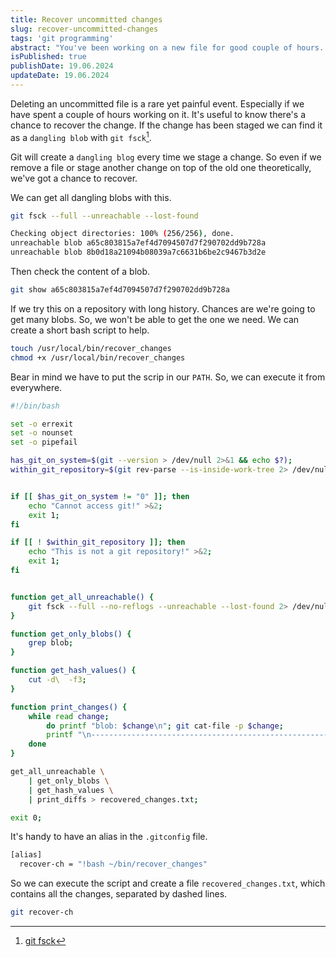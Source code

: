 ```yaml
---
title: Recover uncommitted changes
slug: recover-uncommitted-changes
tags: 'git programming'
abstract: "You've been working on a new file for good couple of hours. Then by mistake delete the file before commit. Because of the git magic you've got a chance to recover!"
isPublished: true
publishDate: 19.06.2024
updateDate: 19.06.2024
---
```


Deleting an uncommitted file is a rare yet painful event. Especially if we have
spent a couple of hours working on it. It's useful to know there's a chance to
recover the change. If the change has been staged we can find it as a `dangling
blob` with `git fsck`[^1].

Git will create a `dangling blog` every time we stage a change. So even if we
remove a file or stage another change on top of the old one theoretically, we've
got a chance to recover.

We can get all dangling blobs with this.

```bash
git fsck --full --unreachable --lost-found

Checking object directories: 100% (256/256), done.
unreachable blob a65c803815a7ef4d7094507d7f290702dd9b728a
unreachable blob 8b0d18a21094b08039a7c6631b6be2c9467b3d2e
```

Then check the content of a blob.

``` bash
git show a65c803815a7ef4d7094507d7f290702dd9b728a
```

If we try this on a repository with long history. Chances are we're going to get
many blobs. So, we won't be able to get the one we need. We can create
a short bash script to help.


```bash
touch /usr/local/bin/recover_changes
chmod +x /usr/local/bin/recover_changes
```

Bear in mind we have to put the scrip in our `PATH`. So, we can execute it
from everywhere.

``` bash
#!/bin/bash

set -o errexit
set -o nounset
set -o pipefail

has_git_on_system=$(git --version > /dev/null 2>&1 && echo $?);
within_git_repository=$(git rev-parse --is-inside-work-tree 2> /dev/null);


if [[ $has_git_on_system != "0" ]]; then
    echo "Cannot access git!" >&2;
    exit 1;
fi

if [[ ! $within_git_repository ]]; then
    echo "This is not a git repository!" >&2;
    exit 1;
fi


function get_all_unreachable() {
    git fsck --full --no-reflogs --unreachable --lost-found 2> /dev/null;
}

function get_only_blobs() {
    grep blob;
}

function get_hash_values() {
    cut -d\  -f3;
}

function print_changes() {
    while read change; 
        do printf "blob: $change\n"; git cat-file -p $change;
        printf "\n----------------------------------------------------------\n";
    done
}

get_all_unreachable \
    | get_only_blobs \
    | get_hash_values \
    | print_diffs > recovered_changes.txt;

exit 0;
```

It's handy to have an alias in the `.gitconfig` file.

```bash
[alias]
  recover-ch = "!bash ~/bin/recover_changes"
```

So we can execute the script and create a file `recovered_changes.txt`, which
contains all the changes, separated by dashed lines.

```bash
git recover-ch
```


[^1]: [git fsck](https://git-scm.com/docs/git-fsck)
